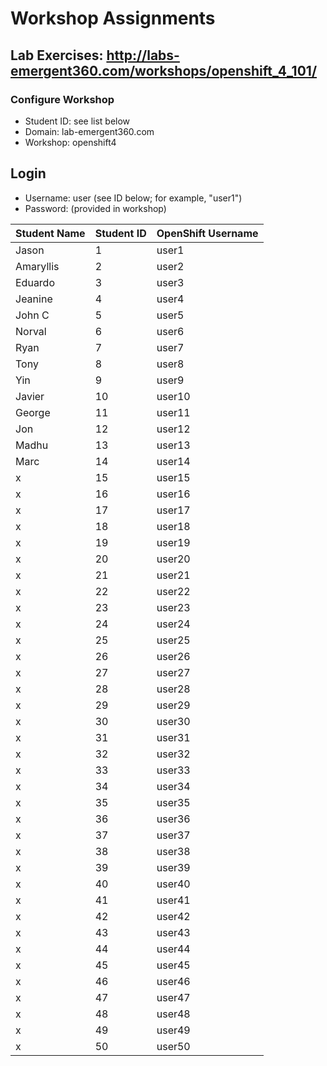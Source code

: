 # Workshop Assignments
## Lab Exercises: http://labs-emergent360.com/workshops/openshift_4_101/
### Configure Workshop
- Student ID: see list below
- Domain: lab-emergent360.com
- Workshop: openshift4

## Login
- Username: user<id> (see ID below; for example, "user1")
- Password: (provided in workshop)

| Student Name | Student ID | OpenShift Username | 
|------------ | ---------------| ---------------|
|	Jason	 |	1	|	user1	|
|	Amaryllis	|	2	|	user2	|
|	Eduardo	|	3	|	user3	|
|	Jeanine |	4	|	user4	|
|	John C |	5	|	user5	|
|	Norval |	6	|	user6	|
|	Ryan |	7	|	user7	|
|	Tony |	8	|	user8	|
|	Yin |	9	|	user9	|
|	Javier |	10	|	user10	|
|	George	|	11	|	user11	|
|	Jon |	12	|	user12	|
|	Madhu |	13	|	user13	|
| Marc | 14 | user14 |
| x | 15 | user15 |
| x | 16 | user16 |
| x | 17 | user17 |
| x | 18 | user18 |  
| x | 19 | user19 |  
| x | 20 | user20 |  
| x | 21 | user21 |
| x | 22 | user22 |
| x | 23 | user23 |
| x | 24 | user24 |
| x | 25 | user25 |
| x | 26 | user26 |
| x | 27 | user27 |
| x | 28 | user28 |
| x | 29 | user29 |
| x | 30 | user30 |
| x | 31 | user31 |
| x | 32 | user32 |
| x | 33 | user33 |
| x | 34 | user34 |
| x | 35 | user35 |  
| x | 36 | user36 |
| x | 37 | user37 |
| x | 38 | user38 |
| x | 39 | user39 |
| x | 40 | user40 |
| x | 41 | user41 |
| x | 42 | user42 |
| x | 43 | user43 |
| x | 44 | user44 |
| x | 45 | user45 |
| x | 46 | user46 |
| x | 47 | user47 |
| x | 48 | user48 |
| x | 49 | user49 |
| x | 50 | user50 |
